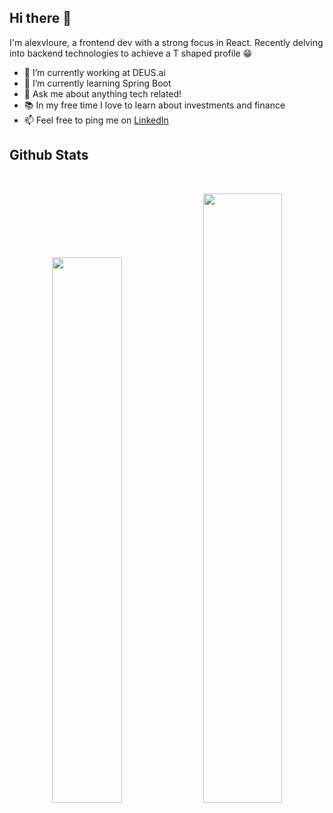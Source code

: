 <h2>Hi there 👋</h2>
<p>I'm alexvloure, a frontend dev with a strong focus in React. Recently delving into backend technologies to achieve a T shaped profile 😁</p>

- 🔭 I’m currently working at DEUS.ai
- 🌱 I’m currently learning Spring Boot
- 💬 Ask me about anything tech related!
- 📚 In my free time I love to learn about investments and finance
- 📫 Feel free to ping me on [LinkedIn](https://linkedin.com/in/alexvloure)

<h2>
  Github Stats
</h2>

<br>

<p align="center">
  <img src="https://github-readme-stats.vercel.app/api?username=alexvloure&show_icons=true&locale=en&layout=compact&theme=transparent&hide_border=true&text_color=7d8590" width="47.3%">
<!--   <img src="https://github-readme-stats.vercel.app/api/top-langs?username=alexvloure&show_icons=true&locale=en&layout=compact&theme=transparent&hide_border=true&line_height=0&text_color=7d8590" width="41.75%" /> -->
  <img src="https://github-readme-streak-stats.herokuapp.com/?user=alexvloure&show_icons=true&locale=en&layout=compact&theme=transparent&line_height=0&hide_border=true&dates=7d8590&currStreakLabel=036AFF&currStreakNum=036AFF" width="50%" />
</p>
